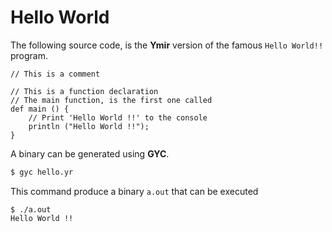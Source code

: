 # Hello World

The following source code, is the **Ymir** version of the famous `Hello World!!` program.

```ymir
// This is a comment 

// This is a function declaration 
// The main function, is the first one called 
def main () {
    // Print 'Hello World !!' to the console
    println ("Hello World !!");
}
```


A binary can be generated using **GYC**.

```bash
$ gyc hello.yr
``` 

This command produce a binary `a.out` that can be executed 

```
$ ./a.out
Hello World !!
```

